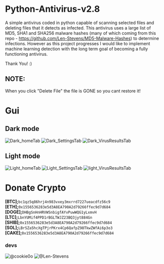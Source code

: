 # **Python-Antivirus-v2.8**
A simple antivirus coded in python capable of scanning selected files and deleting files that it detects as infected. This antivirus uses a large list of MD5, SHA1 and SHA256 malware hashes (many of which coming from this repo - https://github.com/Len-Stevens/MD5-Malware-Hashes) to determine infections. However as this project progresses I would like to implement machine learning detection with the long term goal of becoming a fully functioning antivirus. 

Thank You! :)

## NOTE:
When you click "Delete File" the file is GONE so you cant restore it!

# Gui
## Dark mode
![Dark_homeTab](https://user-images.githubusercontent.com/81589649/168495748-b82973e8-50f5-4212-bd7c-cb34ed940eed.png)
![Dark_SettingsTab](https://user-images.githubusercontent.com/81589649/168495755-24a6d712-7a57-4a06-a7c4-19323302d0d3.png)
![Dark_VirusResultsTab](https://user-images.githubusercontent.com/81589649/168495756-ced646cd-9880-422f-b474-221e3448cfcd.png)
## Light mode
![Light_homeTab](https://user-images.githubusercontent.com/81589649/168495762-9d286890-f9a4-412d-b811-ecd66699fe56.png)
![Light_SettingsTab](https://user-images.githubusercontent.com/81589649/168495764-e59ca09b-fd93-4c9f-ae4e-e24e7422ccdf.png)
![light_VirusResultsTab](https://user-images.githubusercontent.com/81589649/168495765-b1feb375-396b-4552-aeaa-a764347115ef.png)

# Donate Crypto
**[BTC];**``󠀠bc1qz5q86hrj4n983vxey3mxrrd7227ueacdfz56c9``  
**[ETH];**``0x1556536283e5d3A8EA790A2d79266ffec9d7d684``  
**[DOGE];**``DHBgSnHnHRVWSnbigfAYvPuwWQG1yLxmvH``  
**[LTC];**``LbnYUMif4PPD1rBGLTWJZ23BQ3jyt884Gn``  
**[SHIB];**``0x1556536283e5d3A8EA790A2d79266ffec9d7d684``  
**[SOL];**``LBrSZa5hcXgTPjrPKrx4Cp6QafpZ98TkwZWfAi6p3o3``  
**[CAKE];**``0x1556536283e5d3A8EA790A2d79266ffec9d7d684``  

### devs
![@cookie0o](https://github.com/cookie0o)
![@Len-Stevens](https://github.com/Len-Stevens)
